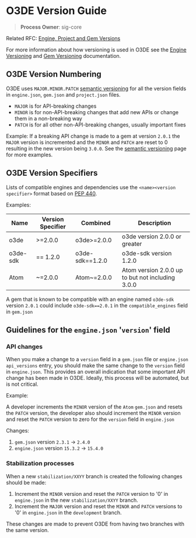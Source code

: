 # O3DE Version Guide

> **Process Owner**: sig-core

Related RFC: [Engine, Project and Gem Versions](https://github.com/o3de/sig-core/issues/44)

For more information about how versioning is used in O3DE see the [Engine Versioning](https://www.o3de.org/docs/contributing/release-versioning-and-terms/) and [Gem Versioning](https://www.o3de.org/docs/user-guide/gems/gem-versioning/) documentation.

## O3DE Version Numbering

O3DE uses `MAJOR.MINOR.PATCH` [semantic versioning](https://semver.org/)  for all the version fields in `engine.json`, `gem.json` and `project.json` files.

- `MAJOR` is for API-breaking changes
- `MINOR` is for non-API-breaking changes that add new APIs or change them in a non-breaking way
- `PATCH` is for all other non-API-breaking changes, usually important fixes

Example: If a breaking API change is made to a gem at version `2.0.1` the `MAJOR` version is incremented and the `MINOR` and `PATCH` are reset to 0 resulting in the new version being `3.0.0`. See the [semantic versioning](https://semver.org/) page for more examples.

## O3DE Version Specifiers 

Lists of compatible engines and dependencies use the `<name><version specifier>` format based on [PEP 440](https://peps.python.org/pep-0440/#version-specifiers).

Examples:

| Name | Version Specifier | Combined | Description |
|------|-------------------|----------|-------------|
| o3de | >=2.0.0           | o3de>=2.0.0 | o3de version 2.0.0 or greater |
| o3de-sdk | == 1.2.0      | o3de-sdk==1.2.0 |  o3de-sdk version 1.2.0 | 
| Atom | ~=2.0.0           | Atom~=2.0.0 | Atom version 2.0.0 up to but not including 3.0.0 |

A gem that is known to be compatible with an engine named `o3de-sdk` version `2.0.1` could include `o3de-sdk==2.0.1` in the `compatible_engines` field in `gem.json`

## Guidelines for the `engine.json` '`version`' field 

### API changes

When you make a change to a `version` field in a `gem.json` file or `engine.json` `api_versions` entry, you should make the same change to the `version` field in `engine.json`.  This provides an overall indication that some important API change has been made in O3DE.  Ideally, this process will be automated, but is not critical.

Example:

A developer increments the `MINOR` version of the `Atom` `gem.json` and resets the `PATCH` version, the developer also should increment the `MINOR` version and reset the `PATCH` version to zero for the `version` field in `engine.json`

Changes: 
1. `gem.json` version `2.3.1` -> `2.4.0`
2. `engine.json` version `15.3.2` -> `15.4.0` 

### Stabilization processes

When a new `stabilization/XXYY` branch is created the following changes should be made:
1. Increment the `MINOR` version and reset the `PATCH` version to '0' in `engine.json` in the new `stabilization/XXYY` branch.
2. Increment the `MAJOR` version and reset the `MINOR` and `PATCH` versions to '0' in `engine.json` in the `development` branch.

These changes are made to prevent O3DE from having two branches with the same version.

